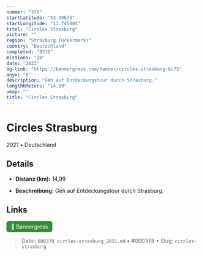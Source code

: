 ```yaml
---
nummer: "378"
startLatitude: "53.50675"
startLongitude: "13.745004"
titel: "Circles Strasburg"
picture: ""
region: "Strasburg (Uckermark)"
country: "Deutschland"
completed: "8238"
missions: "18"
date: "2021"
bg-link: "https://bannergress.com/banner/circles-strasburg-6c75"
onyx: "0"
description: "Geh auf Entdeckungstour durch Strasburg."
lengthKMeters: "14,99"
umap: ""
title: "Circles Strasburg"
---
```

# Circles Strasburg

*2021* • Deutschland



## Details
- **Distanz (km):** 14,99



- **Beschreibung:** Geh auf Entdeckungstour durch Strasburg.


## Links
<div style="margin-top: 0.5em;">
<a href="https://bannergress.com/banner/circles-strasburg-6c75" target="_blank" style="display:inline-block;margin-right:8px;padding:6px 12px;background-color:#3c8b3c;color:white;text-decoration:none;border-radius:6px;">🔗 Bannergress</a>

</div>


> Datei: `000378_circles-strasburg_2021.md` • #000378 • Slug: `circles-strasburg`
